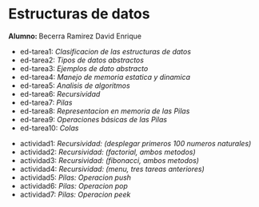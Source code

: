 <h1>Estructuras de datos</h1>
<b>Alumno: </b>Becerra Ramirez David Enrique
<ul>
  <li b>ed-tarea1: </b> <i> Clasificacion de las estructuras de datos</i>
  <li b>ed-tarea2: </b> <i> Tipos de datos abstractos</i>
  <li b>ed-tarea3: </b> <i> Ejemplos de dato abstracto</i>
  <li b>ed-tarea4: </b> <i> Manejo de memoria estatica y dinamica</i>
  <li b>ed-tarea5: </b> <i> Analisis de algoritmos</i>
  <li b>ed-tarea6: </b> <i> Recursividad</i>
  <li b>ed-tarea7: </b> <i> Pilas</i>
  <li b>ed-tarea8: </b> <i> Representacion en memoria de las Pilas</i>
  <li b>ed-tarea9: </b> <i> Operaciones básicas de las Pilas</i>
  <li b>ed-tarea10: </b> <i> Colas</i>
</ul>

<ul>
  <li b>actividad1: </b> <i> Recursividad: (desplegar primeros 100 numeros naturales)</i>
  <li b>actividad2: </b> <i> Recursividad: (factorial, ambos metodos)</i>
  <li b>actividad3: </b> <i> Recursividad: (fibonacci, ambos metodos)</i>
  <li b>actividad4: </b> <i> Recursividad: (menu, tres tareas anteriores)</i>
  <li b>actividad5: </b> <i> Pilas: Operacion push</i>
  <li b>actividad6: </b> <i> Pilas: Operacion pop</i>
  <li b>actividad7: </b> <i> Pilas: Operacion peek</i>
</ul>
